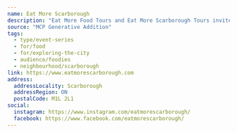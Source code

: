 ```yaml
---
name: Eat More Scarborough
description: "Eat More Food Tours and Eat More Scarborough Tours invites you to explore the rich, multicultural food scene of Toronto – the world's most diverse city! Our guided, interactive tours are more than just a chance to eat—they're an experience that blends incredible flavours with the stories behind them. Each tour combines food tastings with cultural insights: the history behind the dishes, the journeys of the entrepreneurs who make them, and the role food plays in shaping the community."
source: "MCP Generative Addition"
tags:
  - type/event-series
  - for/food
  - for/exploring-the-city
  - audience/foodies
  - neighbourhood/scarborough
link: https://www.eatmorescarborough.com
address:
  addressLocality: Scarborough
  addressRegion: ON
  postalCode: M1L 2L1
social:
  instagram: https://www.instagram.com/eatmorescarborough/
  facebook: https://www.facebook.com/eatmorescarborough/
---
```

